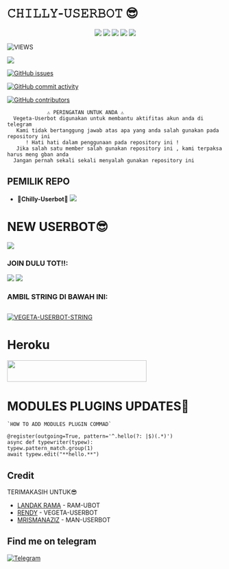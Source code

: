 
#     𝙲𝙷𝙸𝙻𝙻𝚈-𝚄𝚂𝙴𝚁𝙱𝙾𝚃 😎



</p>
<p align="center">
    <a href="https://github.com/Randi356/VRGETA-USERBOT"> <img src="https://img.shields.io/github/repo-size/noob-kittu/YoneRobot?color=orange&logo=github&logoColor=green&style=for-the-badge" /></a>
    <a href="https://github.com/Randi356/VEGETA-USERBOT/commits"> <img src="https://img.shields.io/github/last-commit/noob-kittu/YoneRobot?color=blue&logo=github&logoColor=green&style=for-the-badge" /></a>
    <a href="https://github.com/Randi356/VEGETA-USERBOT/issues"> <img src="https://img.shields.io/github/issues/noob-kittu/YoneRobot?color=blueviolet&logo=github&logoColor=green&style=for-the-badge" /></a>
    <a href="https://github.com/Randi356/VEGETA-USERBOT/network/members"> <img src="https://img.shields.io/github/forks/noob-kittu/YoneRobot?color=red&logo=github&logoColor=green&style=for-the-badge" /></a>  
    <a href="https://pypi.org/project/Telethon/"> <img src="https://img.shields.io/pypi/v/telethon?color=yellow&label=telethon&logo=python&logoColor=green&style=for-the-badge" /></a>
</p>




![VIEWS](https://komarev.com/ghpvc/?username=Randi356)

<a href="https://t.me/RemixSupport"><img src="https://img.shields.io/badge/KODE%20PENILAIAN-A+-blue.svg?style=for-the-badge&logo=Factor.">
  
  [![GitHub issues](https://img.shields.io/github/issues/Randi356/VEGETA-USERBOT?&style=plastic&logo=github)](https://github.com/Randi356/VEGETA-USERBOT/issues)

[![GitHub commit activity](https://img.shields.io/github/commit-activity/m/Randi356/VEGETA-USERBOT?&style=plastic&logo=github)](https://github.com/Randi356/VEGETA-USERBOT/graphs/commit-activity)

[![GitHub contributors](https://img.shields.io/github/contributors/Randi356/VEGETA-USERBOT?&style=plastic&logo=github)](https://GitHub.com/Randi356/VEGETA-USERBOT/graphs/contributors/)

<p align="center">

```
             ⚠️ PERINGATAN UNTUK ANDA ⚠️ ️
  Vegeta-Userbot digunakan untuk membantu aktifitas akun anda di telegram
   Kami tidak bertanggung jawab atas apa yang anda salah gunakan pada repository ini
      ! Hati hati dalam penggunaan pada repository ini !
   Jika salah satu member salah gunakan repository ini , kami terpaksa harus meng gban anda 
  Jangan pernah sekali sekali menyalah gunakan repository ini
```

## PEMILIK REPO
* 🌹**Chilly-Userbot**🌹
[<img src="https://telegra.ph/file/14137518c2d79ef7781db.jpg">](https://t.me/FlashProSpeed)
  
# NEW USERBOT😎
[<img src="https://telegra.ph/file/79afc152bb1d7620ceb0c.jpg">](https://t.me/RemixSupport) 
  
### JOIN DULU TOT!!:

<a href="https://t.me/codersUpdates"><img src="https://img.shields.io/badge/Channel%20VEGETA%20USERBOT-red.svg?style=for-the-badge&logo=Telegram"></a>
<a href="https://t.me/gsahmanja"><img src="https://img.shields.io/badge/Join-GSAH%20MANJA-purple.svg?style=for-the-badge&logo=Telegram"></a>


### AMBIL STRING DI BAWAH INI:

##
[![VEGETA-USERBOT-STRING](https://replit.com/badge/github/@ramadhani892/RAM-UBOT)](https://replit.com/@Randi356/StringSession-1#main.py)
##
  
  # Heroku
  
  
  <p align="center"><a href="https://heroku.com/deploy?template=https://github.com/Randi356/Vegeta-Deploy">

  <img src="https://img.shields.io/badge/Deploy%20To%20Heroku-aqua?style=flat&logo=heroku" width="325" height="50.100" /></a></p>



  
  
  # MODULES PLUGINS UPDATES🌹
```
`HOW TO ADD MODULES PLUGIN COMMAD`

@register(outgoing=True, pattern='^.hello(?: |$)(.*)')
async def typewriter(typew):
typew.pattern_match.group(1)
await typew.edit("**hello.**")
```  

## Credit
TERIMAKASIH UNTUK😎

*   [LANDAK RAMA](https://github.com/ramadhani892) - RAM-UBOT
*   [RENDY](https://github.com/Randi356) - VEGETA-USERBOT
*   [MRISMANAZIZ](https://github.com/mrismanaziz/Man-Userbot) - MAN-USERBOT
    
## Find me on telegram 
[![Telegram](https://img.shields.io/badge/Rendy-1b77FF.svg?style=for-the-badge&logo=telegram)](https://t.me/CuteInspire)

